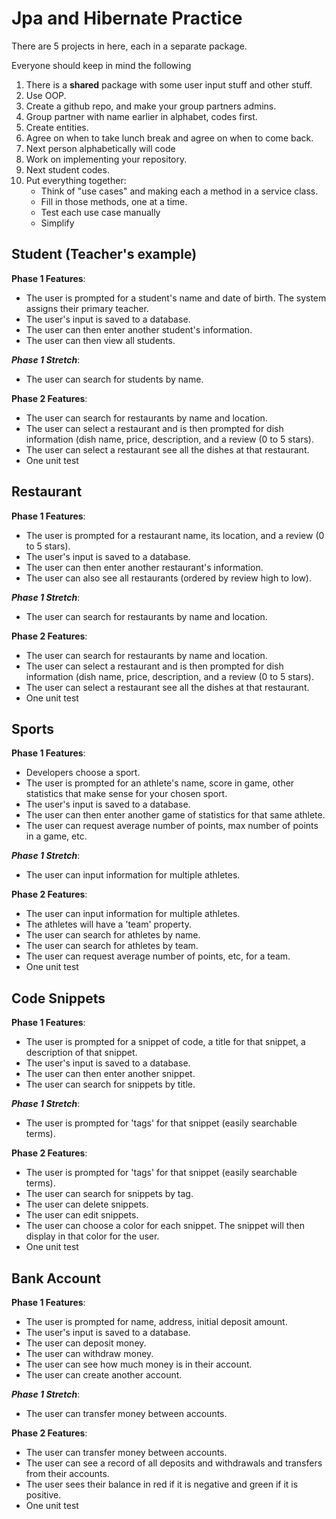 # Jpa and Hibernate Practice

There are 5 projects in here, each in a separate package.

Everyone should keep in mind the following
1. There is a **shared** package with some user input stuff and other stuff.
2. Use OOP.
3. Create a github repo, and make your group partners admins.
4. Group partner with name earlier in alphabet, codes first.
5. Create entities.
6. Agree on when to take lunch break and agree on when to come back.
7. Next person alphabetically will code
8. Work on implementing your repository.
9. Next student codes.
10. Put everything together:
    * Think of "use cases" and making each a method in a service class.
    * Fill in those methods, one at a time.
    * Test each use case manually
    * Simplify



## Student (Teacher's example)

**Phase 1 Features**:
* The user is prompted for a student's name and date of birth. The system assigns their primary teacher.
* The user's input is saved to a database.
* The user can then enter another student's information.
* The user can then view all students.

***Phase 1 Stretch***:
* The user can search for students by name.

**Phase 2 Features**:
* The user can search for restaurants by name and location.
* The user can select a restaurant and is then prompted for dish information (dish name, price, description, and a review (0 to 5 stars).
* The user can select a restaurant see all the dishes at that restaurant.
* One unit test

## Restaurant

**Phase 1 Features**:
* The user is prompted for a restaurant name, its location, and a review (0 to 5 stars).
* The user's input is saved to a database.
* The user can then enter another restaurant's information.
* The user can also see all restaurants (ordered by review high to low).

***Phase 1 Stretch***:
* The user can search for restaurants by name and location.

**Phase 2 Features**:
* The user can search for restaurants by name and location.
* The user can select a restaurant and is then prompted for dish information (dish name, price, description, and a review (0 to 5 stars).
* The user can select a restaurant see all the dishes at that restaurant.
* One unit test



## Sports

**Phase 1 Features**:
* Developers choose a sport.
* The user is prompted for an athlete's name, score in game, other statistics that make sense for your chosen sport.
* The user's input is saved to a database.
* The user can then enter another game of statistics for that same athlete.
* The user can request average number of points, max number of points in a game, etc.

***Phase 1 Stretch***:
* The user can input information for multiple athletes.

**Phase 2 Features**:
* The user can input information for multiple athletes.
* The athletes will have a 'team' property.
* The user can search for athletes by name.
* The user can search for athletes by team.
* The user can request average number of points, etc, for a team.
* One unit test


## Code Snippets

**Phase 1 Features**:
* The user is prompted for a snippet of code, a title for that snippet, a description of that snippet.
* The user's input is saved to a database.
* The user can then enter another snippet.
* The user can search for snippets by title.

***Phase 1 Stretch***:
* The user is prompted for 'tags' for that snippet (easily searchable terms).

**Phase 2 Features**:
* The user is prompted for 'tags' for that snippet (easily searchable terms).
* The user can search for snippets by tag.
* The user can delete snippets.
* The user can edit snippets.
* The user can choose a color for each snippet. The snippet will then display in that color for the user.
* One unit test

## Bank Account

**Phase 1 Features**:
* The user is prompted for name, address, initial deposit amount.
* The user's input is saved to a database.
* The user can deposit money.
* The user can withdraw money.
* The user can see how much money is in their account.
* The user can create another account.

***Phase 1 Stretch***:
* The user can transfer money between accounts.

**Phase 2 Features**:
* The user can transfer money between accounts.
* The user can see a record of all deposits and withdrawals and transfers from their accounts.
* The user sees their balance in red if it is negative and green if it is positive.
* One unit test


